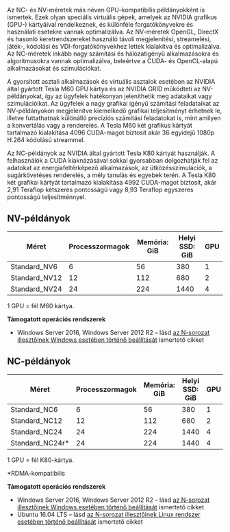 Az NC- és NV-méretek más néven GPU-kompatibilis példányokként is ismertek. Ezek olyan speciális virtuális gépek, amelyek az NVIDIA grafikus (GPU-) kártyáival rendelkeznek, és különféle forgatókönyvekre és használati esetekre vannak optimalizálva. Az NV-méretek OpenGL, DirectX és hasonló keretrendszereket használó távoli megjelenítési, streamelési, játék-, kódolási és VDI-forgatókönyvekhez lettek kialakítva és optimalizálva. Az NC-méretek inkább nagy számítási és hálózatigényű alkalmazásokra és algoritmusokra vannak optimalizálva, beleértve a CUDA- és OpenCL-alapú alkalmazásokat és szimulációkat. 


A gyorsított asztali alkalmazások és virtuális asztalok esetében az NVIDIA által gyártott Tesla M60 GPU kártya és az NVIDIA GRID működteti az NV-példányokat, így az ügyfelek hatékonyan jeleníthetik meg adataikat vagy szimulációikat. Az ügyfelek a nagy grafikai igényű számítási feladataikat az NV-példányokon megjelenítve kiemelkedő grafikai teljesítményt érhetnek le, illetve futtathatnak különálló precíziós számítási feladatokat is, mint amilyen a konvertálás vagy a renderelés. A Tesla M60 két grafikus kártyát tartalmazó kialakítása 4096 CUDA-magot biztosít akár 36 egyidejű 1080p H.264 kódolású streammel. 

Az NC-példányok az NVIDIA által gyártott Tesla K80 kártyát használják. A felhasználók a CUDA kiaknázásával sokkal gyorsabban dolgozhatják fel az adatokat az energiafeltérképező alkalmazások, az ütközésszimulációk, a sugárkövetéses renderelés, a mély tanulás és egyebek terén. A Tesla K80 két grafikai kártyát tartalmazó kialakítása 4992 CUDA-magot biztosít, akár 2,91 Teraflop kétszeres pontosságú vagy 8,93 Teraflop egyszeres pontosságú teljesítménnyel.

## <a name="nv-instances"></a>NV-példányok

| Méret | Processzormagok | Memória: GiB | Helyi SSD: GiB | GPU |
| --- | --- | --- | --- | --- |
| Standard_NV6 |6 |56 |380 | 1 |
| Standard_NV12 |12 |112 |680 | 2 |
| Standard_NV24 |24 |224 |1440 | 4 |

1 GPU = fél M60 kártya.

**Támogatott operációs rendszerek**

* Windows Server 2016, Windows Server 2012 R2 – lásd [az N-sorozat illesztőinek Windows esetében történő beállítását](../articles/virtual-machines/windows/n-series-driver-setup.md) ismertető cikket

## <a name="nc-instances"></a>NC-példányok

| Méret | Processzormagok | Memória: GiB | Helyi SSD: GiB | GPU |
| --- | --- | --- | --- | --- |
| Standard_NC6 |6 |56 | 380 | 1 |
| Standard_NC12 |12 |112 | 680 | 2 |
| Standard_NC24 |24 |224 | 1440 | 4 |
| Standard_NC24r* |24 |224 | 1440 | 4 |

1 GPU = fél K80-kártya.

*RDMA-kompatibilis

**Támogatott operációs rendszerek**

* Windows Server 2016, Windows Server 2012 R2 – lásd [az N-sorozat illesztőinek Windows esetében történő beállítását](../articles/virtual-machines/windows/n-series-driver-setup.md) ismertető cikket
* Ubuntu 16.04 LTS – lásd [az N-sorozat illesztőinek Linux rendszer esetében történő beállítását](../articles/virtual-machines/linux/n-series-driver-setup.md) ismertető cikket

<br>

